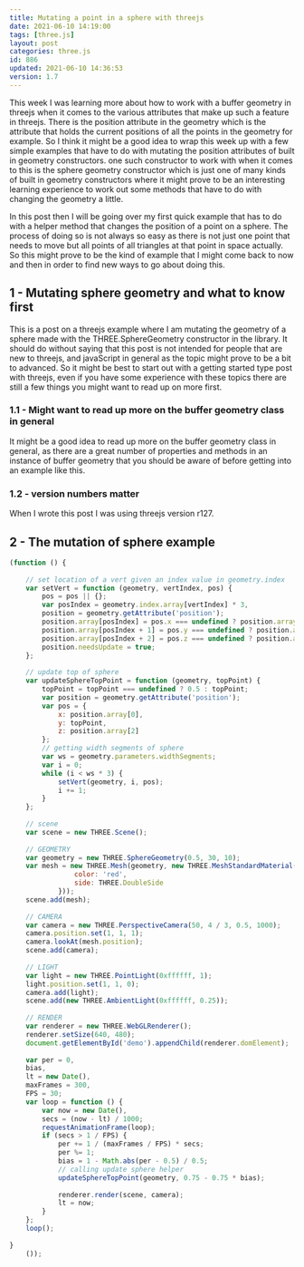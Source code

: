 ```yaml
---
title: Mutating a point in a sphere with threejs
date: 2021-06-10 14:19:00
tags: [three.js]
layout: post
categories: three.js
id: 886
updated: 2021-06-10 14:36:53
version: 1.7
---
```


This week I was learning more about how to work with a buffer geometry in threejs when it comes to the various attributes that make up such a feature in threejs. There is the position attribute in the geometry which is the attribute that holds the current positions of all the points in the geometry for example. So I think it might be a good idea to wrap this week up with a few simple examples that have to do with mutating the position attributes of built in geometry constructors. one such constructor to work with when it comes to this is the sphere geometry constructor which is just one of many kinds of built in geometry constructors where it might prove to be an interesting learning experience to work out some methods that have to do with changing the geometry a little.

In this post then I will be going over my first quick example that has to do with a helper method that changes the position of a point on a sphere. The process of doing so is not always so easy as there is not just one point that needs to move but all points of all triangles at that point in space actually. So this might prove to be the kind of example that I might come back to now and then in order to find new ways to go about doing this.

<!-- more -->

## 1 - Mutating sphere geometry and what to know first

This is a post on a threejs example where I am mutating the geometry of a sphere made with the THREE.SphereGeometry constructor in the library. It should do without saying that this post is not intended for people that are new to threejs, and javaScript in general as the topic might prove to be a bit to advanced. So it might be best to start out with a getting started type post with threejs, even if you have some experience with these topics there are still a few things you might want to read up on more first.

### 1.1 - Might want to read up more on the buffer geometry class in general

It might be a good idea to read up more on the buffer geometry class in general, as there are a great number of properties and methods in an instance of buffer geometry that you should be aware of before getting into an example like this.

### 1.2 - version numbers matter

When I wrote this post I was using threejs version r127.

## 2 - The mutation of sphere example


```js
(function () {
 
    // set location of a vert given an index value in geometry.index
    var setVert = function (geometry, vertIndex, pos) {
        pos = pos || {};
        var posIndex = geometry.index.array[vertIndex] * 3,
        position = geometry.getAttribute('position');
        position.array[posIndex] = pos.x === undefined ? position.array[posIndex] : pos.x;
        position.array[posIndex + 1] = pos.y === undefined ? position.array[posIndex + 1] : pos.y;
        position.array[posIndex + 2] = pos.z === undefined ? position.array[posIndex + 2] : pos.z;
        position.needsUpdate = true;
    };
 
    // update top of sphere
    var updateSphereTopPoint = function (geometry, topPoint) {
        topPoint = topPoint === undefined ? 0.5 : topPoint;
        var position = geometry.getAttribute('position');
        var pos = {
            x: position.array[0],
            y: topPoint,
            z: position.array[2]
        };
        // getting width segments of sphere
        var ws = geometry.parameters.widthSegments;
        var i = 0;
        while (i < ws * 3) {
            setVert(geometry, i, pos);
            i += 1;
        }
    };
 
    // scene
    var scene = new THREE.Scene();
 
    // GEOMETRY
    var geometry = new THREE.SphereGeometry(0.5, 30, 10);
    var mesh = new THREE.Mesh(geometry, new THREE.MeshStandardMaterial({
                color: 'red',
                side: THREE.DoubleSide
            }));
    scene.add(mesh);
 
    // CAMERA
    var camera = new THREE.PerspectiveCamera(50, 4 / 3, 0.5, 1000);
    camera.position.set(1, 1, 1);
    camera.lookAt(mesh.position);
    scene.add(camera);
 
    // LIGHT
    var light = new THREE.PointLight(0xffffff, 1);
    light.position.set(1, 1, 0);
    camera.add(light);
    scene.add(new THREE.AmbientLight(0xffffff, 0.25));
 
    // RENDER
    var renderer = new THREE.WebGLRenderer();
    renderer.setSize(640, 480);
    document.getElementById('demo').appendChild(renderer.domElement);
 
    var per = 0,
    bias,
    lt = new Date(),
    maxFrames = 300,
    FPS = 30;
    var loop = function () {
        var now = new Date(),
        secs = (now - lt) / 1000;
        requestAnimationFrame(loop);
        if (secs > 1 / FPS) {
            per += 1 / (maxFrames / FPS) * secs;
            per %= 1;
            bias = 1 - Math.abs(per - 0.5) / 0.5;
            // calling update sphere helper
            updateSphereTopPoint(geometry, 0.75 - 0.75 * bias);
 
            renderer.render(scene, camera);
            lt = now;
        }
    };
    loop();
 
}
    ());
```
